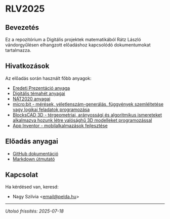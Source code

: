# RLV2025

## Bevezetés

Ez a repozitórium a Digitális projektek matematikából Rátz László vándorgyűlésen elhangzott előadáshoz kapcsolódó dokumentumokat tartalmazza.


## Hivatkozások 

Az előadás során használt főbb anyagok:

- [Eredeti Prezentáció anyaga](https://prezi.com/p/edit/yborjk3xwycp/)
- [Digitális témahét anyagai](https://digitalistemahet.hu/temahetrol)
- [NAT2020 anyagai](https://www.oktatas.hu/kozneveles/kerettantervek/2020_nat)
- [micro:bit - mérések, véletlenszám-generálás, függvények szemléltetése vagy logikai feladatok programozása](https://microbit.org/)
- [BlocksCAD 3D - térgeometriai, arányossági és algoritmikus ismereteket alkalmazva hozunk létre valósághű 3D modelleket programozással](https://www.blockscad3d.com/editor/)
- [App Inventor - mobilalkalmazások fejlesztése](https://appinventor.mit.edu/)


## Előadás anyagai

- [GitHub dokumentáció](https://docs.github.com/)
- [Markdown útmutató](https://www.markdownguide.org/)

## Kapcsolat

Ha kérdésed van, keresd:
- Nagy Szilvia &lt;email@pelda.hu&gt;

---
*Utolsó frissítés: 2025-07-18*
